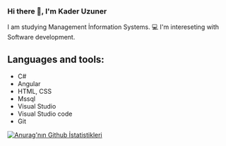 ### Hi there 👋, I'm Kader Uzuner

 I am studying Management İnformation Systems.
💻 I'm intereseting with Software development.

## Languages and tools:
* C#
* Angular
* HTML, CSS
* Mssql
* Visual Studio
* Visual Studio code
* Git

[![Anurag'nın Github İstatistikleri](https://github-readme-stats.vercel.app/api?username=kaderuzuner)](https://github.com/anuraghazra/github-readme-stats)
